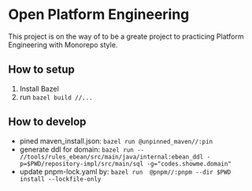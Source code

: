 # Open Platform Engineering

This project is on the way of to be a greate project to practicing Platform Engineering with Monorepo style.

## How to setup
1. Install Bazel
2. run `bazel build //...`
 
## How to develop
- pined maven_install.json: `bazel run @unpinned_maven//:pin`
- generate ddl for domain: `bazel run -- //tools/rules_ebean/src/main/java/internal:ebean_ddl -p=$PWD/repository-impl/src/main/sql -g="codes.showme.domain"`
- update pnpm-lock.yaml by: `bazel run  @pnpm//:pnpm --dir $PWD install --lockfile-only`
